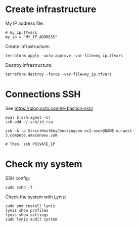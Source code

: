 Create infrastructure
=====================

My IP address file:

```
# my_ip.tfvars
my_ip = "MY_IP_ADDRESS"
```

Create infrastructure:

```
terraform apply -auto-approve -var-file=my_ip.tfvars 
```

Destroy infrastructure:

```
terraform destroy -force -var-file=my_ip.tfvars 
```

Connections SSH
===============

See https://blog.octo.com/le-bastion-ssh/

```
eval $(ssh-agent -s)
ssh-add ~/.ssh/id_rsa

ssh -A -o StrictHostKeyChecking=no ec2-user@NAME.eu-west-3.compute.amazonaws.com

# Then, ssh PRIVATE_IP
```

Check my system
===============

SSH config:

```
sudo sshd -T
```

Check the system with Lynis:

```
sudo yum install lynis 
lynis show profiles
lynis show settings
sudo lynis audit system
```
